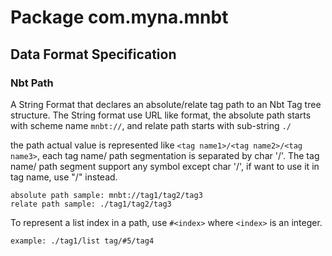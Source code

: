 # Package com.myna.mnbt

## Data Format Specification

### Nbt Path

A String Format that declares an absolute/relate tag path to an Nbt Tag tree 
structure. The String format use URL like format, the absolute path starts 
with scheme name `mnbt://`, and relate path starts with sub-string `./`

the path actual value is represented like `<tag name1>/<tag name2>/<tag name3>`, 
each tag name/ path segmentation is separated by char '/'. The tag name/ path segment
support any symbol except char '/', if want to use it in tag name, use "\/" instead.

    absolute path sample: mnbt://tag1/tag2/tag3
    relate path sample: ./tag1/tag2/tag3

To represent a list index in a path, use `#<index>` where `<index>` is an integer.

    example: ./tag1/list tag/#5/tag4
